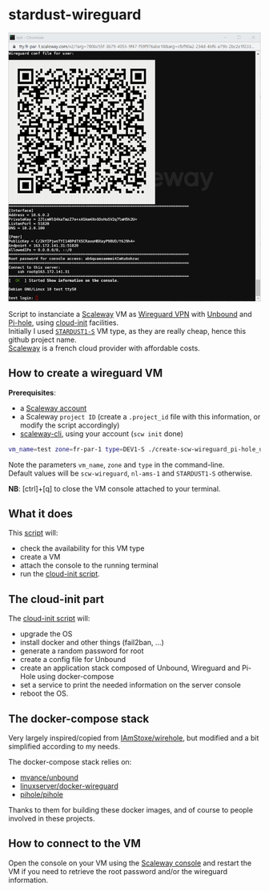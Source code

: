 # stardust-wireguard

![screenshot](./assets/scw-wireguard.png)

Script to instanciate a [Scaleway](https://www.scaleway.com/) VM as [Wireguard VPN](https://www.wireguard.com/) with [Unbound](https://nlnetlabs.nl/projects/unbound/about/) and [Pi-hole](https://github.com/pi-hole), using [cloud-init](https://cloudinit.readthedocs.io/en/latest/) facilities.  
Initially I used [`STARDUST1-S`](https://www.scaleway.com/stardust-instances/) VM type, as they are really cheap, hence this github project name.  
[Scaleway](https://www.scaleway.com/) is a french cloud provider with affordable costs. 


## How to create a wireguard VM

__Prerequisites__:
- a [Scaleway account](https://console.scaleway.com/register)
- a Scaleway `project ID` (create a `.project_id` file with this information, or modify the script accordingly)
- [scaleway-cli](https://github.com/scaleway/scaleway-cli), using your account (`scw init` done) 

```bash
vm_name=test zone=fr-par-1 type=DEV1-S ./create-scw-wireguard_pi-hole_unbound.sh
```

Note the parameters `vm_name`, `zone` and `type` in the command-line.  
Default values will be `scw-wireguard`, `nl-ams-1` and `STARDUST1-S` otherwise.


__NB__: [ctrl]+[q] to close the VM console attached to your terminal. 


## What it does

This [script](./create-scw-wireguard_pi-hole_unbound.sh) will: 
- check the availability for this VM type
- create a VM 
- attach the console to the running terminal
- run the [cloud-init script](./cloud-init/wireguard_pi-hole_unbound.sh).


## The cloud-init part

The [cloud-init script](./cloud-init/wireguard_pi-hole_unbound.sh) will:
- upgrade the OS
- install docker and other things (fail2ban, ...)
- generate a random password for root
- create a config file for Unbound
- create an application stack composed of Unbound, Wireguard and Pi-Hole using docker-compose
- set a service to print the needed information on the server console
- reboot the OS.


## The docker-compose stack

Very largely inspired/copied from [IAmStoxe/wirehole](https://github.com/IAmStoxe/wirehole), but modified and a bit simplified according to my needs. 

The docker-compose stack relies on:
- [mvance/unbound](https://github.com/MatthewVance/unbound-docker)
- [linuxserver/docker-wireguard](https://github.com/linuxserver/docker-wireguard)
- [pihole/pihole](https://github.com/pi-hole/pi-hole)

Thanks to them for building these docker images, and of course to people involved in these projects.  


## How to connect to the VM

Open the console on your VM using the [Scaleway console](https://console.scaleway.com/) and restart the VM if you need to retrieve the root password and/or the wireguard information. 
